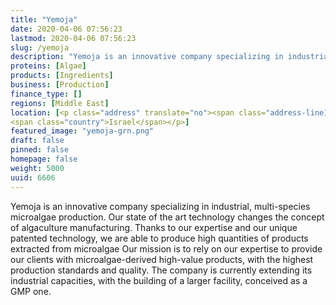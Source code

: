 ```yaml
---
title: "Yemoja"
date: 2020-04-06 07:56:23
lastmod: 2020-04-06 07:56:23
slug: /yemoja
description: "Yemoja is an innovative company specializing in industrial, multi-species microalgae production. Our state of the art technology changes the concept of algaculture manufacturing. Thanks to our expertise and our unique patented technology, we are able to produce high quantities of products extracted from microalgae Our mission is to rely on our expertise to provide our clients with microalgae-derived high-value products, with the highest production standards and quality."
proteins: [Algae]
products: [Ingredients]
business: [Production]
finance_type: []
regions: [Middle East]
location: [<p class="address" translate="no"><span class="address-line1">Unnamed Road</span><br>
<span class="country">Israel</span></p>]
featured_image: "yemoja-grn.png"
draft: false
pinned: false
homepage: false
weight: 5000
uuid: 6606
---
```

<p>Yemoja is an innovative company specializing in industrial, multi-species microalgae production. Our state of the art technology changes the concept of algaculture manufacturing. Thanks to our expertise and our unique patented technology, we are able to produce high quantities of products extracted from microalgae Our mission is to rely on our expertise to provide our clients with microalgae-derived high-value products, with the highest production standards and quality. The company is currently extending its industrial capacities, with the building of a larger facility, conceived as a GMP one.</p>
